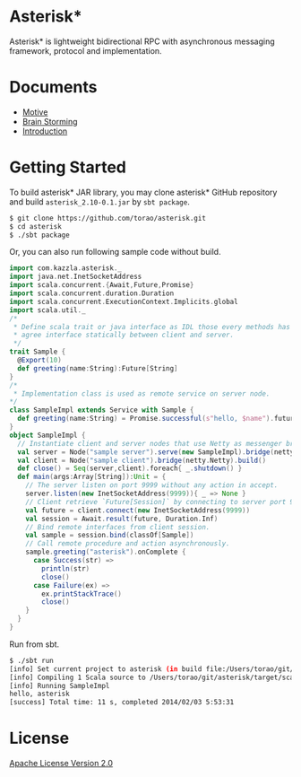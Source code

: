Asterisk\*
========

Asterisk\* is lightweight bidirectional RPC with asynchronous messaging framework, protocol and implementation.

Documents
=========

* [Motive](http://prezi.com/ia6rjvjrhe6d/asterisk-motivation/)
* [Brain Storming](http://prezi.com/ktjdnfshx8dv/asterisk-brain-storming/)
* [Introduction](docs/introduction.md)

Getting Started
===============

To build asterisk\* JAR library, you may clone asterisk\* GitHub repository and build `asterisk_2.10-0.1.jar` by
`sbt package`.

```sh
$ git clone https://github.com/torao/asterisk.git
$ cd asterisk
$ ./sbt package
```

Or, you can also run following sample code without build.

```scala:Sample.scala
import com.kazzla.asterisk._
import java.net.InetSocketAddress
import scala.concurrent.{Await,Future,Promise}
import scala.concurrent.duration.Duration
import scala.concurrent.ExecutionContext.Implicits.global
import scala.util._
/*
 * Define scala trait or java interface as IDL those every methods has @Export(function-id) and Future return type to
 * agree interface statically between client and server.
 */
trait Sample {
  @Export(10)
  def greeting(name:String):Future[String]
}
/*
 * Implementation class is used as remote service on server node.
*/
class SampleImpl extends Service with Sample {
  def greeting(name:String) = Promise.successful(s"hello, $name").future
}
object SampleImpl {
  // Instantiate client and server nodes that use Netty as messenger bridge.
  val server = Node("sample server").serve(new SampleImpl).bridge(netty.Netty).build()
  val client = Node("sample client").bridge(netty.Netty).build()
  def close() = Seq(server,client).foreach{ _.shutdown() }
  def main(args:Array[String]):Unit = {
    // The server listen on port 9999 without any action in accept.
    server.listen(new InetSocketAddress(9999)){ _ => None }
    // Client retrieve `Future[Session]` by connecting to server port 9999.
    val future = client.connect(new InetSocketAddress(9999))
    val session = Await.result(future, Duration.Inf)
    // Bind remote interfaces from client session.
    val sample = session.bind(classOf[Sample])
    // Call remote procedure and action asynchronously.
    sample.greeting("asterisk").onComplete {
      case Success(str) =>
        println(str)
        close()
      case Failure(ex) =>
        ex.printStackTrace()
        close()
    }
  }
}
```

Run from sbt.

```sh
$ ./sbt run
[info] Set current project to asterisk (in build file:/Users/torao/git/asterisk/)
[info] Compiling 1 Scala source to /Users/torao/git/asterisk/target/scala-2.10/classes...
[info] Running SampleImpl
hello, asterisk
[success] Total time: 11 s, completed 2014/02/03 5:53:31
```

License
=======
[Apache License Version 2.0](LICENSE)